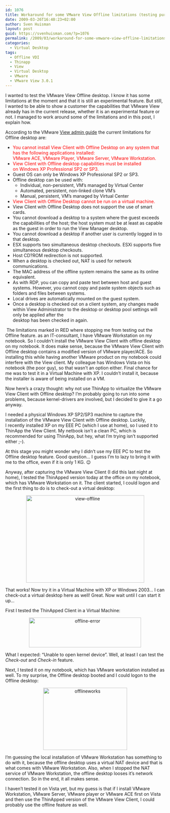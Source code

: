 ```yaml
---
id: 1076
title: Workaround for some VMware View Offline limitations (testing purpose only!)
date: 2009-03-26T16:40:23+02:00
author: Sven Huisman
layout: post
guid: https://svenhuisman.com/?p=1076
permalink: /2009/03/workaround-for-some-vmware-view-offline-limitations-testing-purpose-only/
categories:
  - Virtual Desktop
tags:
  - Offline VDI
  - Thinapp
  - View
  - Virtual Desktop
  - VMware
  - VMware View 3.0.1
---
```

I wanted to test the VMware View Offline desktop. I know it has some limitations at the moment and that it is still an experimental feature. But still, I wanted to be able to show a customer the capabilities that VMware View already has in the current release, whether it is an experimental feature or not. I managed to work around some of the limitations and in this post, I explain how.<!--more-->

According to the VMware <a title="VMware View Admin guide" href="https://www.vmware.com/pdf/viewmanager3_admin_guide.pdf" target="_blank">View admin guide</a> the current limitations for Offline desktop are:

  * <span style="color: #ff0000;">You cannot install View Client with Offline Desktop on any system that has the following applications installed:<br /> VMware ACE, VMware Player, VMware Server, VMware Workstation.</span>
  * <span style="color: #ff0000;">View Client with Offline desktop capabilities must be installed on Windows XP Professional SP2 or SP3.</span>
  * Guest OS can only be Windows XP Professional SP2 or SP3.
  * Offline desktop can be used with: 
      * Individual, non-persistent, VM&#8217;s managed by Virtual Center
      * Automated, persistent, non-linked clone VM&#8217;s
      * Manual, persistent, VM&#8217;s managed by Virtual Center
  * <span style="color: #ff0000;">View Client with Offline Desktop cannot be run on a virtual machine.</span>
  * View Client with Offline Desktop does not support the use of smart cards.
  * You cannot download a desktop to a system where the guest exceeds the capabilities of the host; the host system must be at least as capable as the guest in order to run the View Manager desktop.
  * You cannot download a desktop if another user is currently logged in to that desktop.
  * ESX supports two simultaneous desktop checkouts. ESXi supports five simultaneous desktop checkouts.
  * Host CD?ROM redirection is not supported.
  * When a desktop is checked out, NAT is used for network communications.
  * The MAC address of the offline system remains the same as its online equivalent.
  * As with RDP, you can copy and paste text between host and guest systems. However, you cannot copy and paste system objects such as folders and files between systems.
  * Local drives are automatically mounted on the guest system.
  * Once a desktop is checked out on a client system, any changes made within View Administrator to the desktop or desktop pool settings will only be applied after the  
    desktop has been checked in again.

 The limitations marked in RED where stopping me from testing out the Offline feature. as an IT-consultant, I have VMware Workstation on my notebook. So I couldn&#8217;t install the VMware View Client with offline desktop on my notebook. It does make sense, because the VMware View Client with Offline desktop contains a modified version of VMware player/ACE. So installing this while having another VMware product on my notebook could interfere with the View client. My colleague has Windows Vista on his notebook (the poor guy), so that wasn&#8217;t an option either. Final chance for me was to test it in a Virtual Machine with XP. I couldn&#8217;t install it, because the installer is aware of being installed on a VM.

Now here&#8217;s a crazy thought: why not use ThinApp to virtualize the VMware View Client with Offline desktop? I&#8217;m probably going to run into some problems, because kernel-drivers are involved, but I decided to give it a go anyway.

I needed a physical Windows XP SP2/SP3 machine to capture the installation of the VMware View Client with Offline desktop. Luckily, I recently installed XP on my EEE PC (which I use at home), so I used it to ThinApp the View Client. My netbook isn&#8217;t a clean PC, which is recommended for using ThinApp, but hey, what I&#8217;m trying isn&#8217;t supported either ;-).

At this stage you might wonder why I didn&#8217;t use my EEE PC to test the Offline desktop feature. Good question&#8230; I guess I&#8217;m to lazy to bring it with me to the office, even if it is only 1 KG. 😉

Anyway, after capturing the VMware View Client (I did this last night at home), I tested the ThinApped version today at the office on my notebook, which has VMware Workstation on it. The client started, I could logon and the first thing to do is to check-out a virtual desktop:

<p style="text-align: center;">
  <a href="https://svenhuisman.com/wp-content/uploads/2009/03/view-offline.jpg" target="_blank"><img class="aligncenter size-full wp-image-1077" title="view-offline" src="https://svenhuisman.com/wp-content/uploads/2009/03/view-offline.jpg" alt="view-offline" width="373" height="275" srcset="https://svenhuisman.com/wp-content/uploads/2009/03/view-offline.jpg 414w, https://svenhuisman.com/wp-content/uploads/2009/03/view-offline-350x258.jpg 350w" sizes="(max-width: 373px) 100vw, 373px" /></a>
</p>

That works! Now try it in a Virtual Machine with XP or Windows 2003&#8230; I can check-out a virtual desktop here as well! Great. Now wait until I can start it up&#8230;

First I tested the ThinApped Client in a Virtual Machine:

<p style="text-align: center;">
  <a href="https://svenhuisman.com/wp-content/uploads/2009/03/offline-error.jpg" target="_blank"><img class="aligncenter size-full wp-image-1083" title="offline-error" src="https://svenhuisman.com/wp-content/uploads/2009/03/offline-error.jpg" alt="offline-error" width="354" height="94" srcset="https://svenhuisman.com/wp-content/uploads/2009/03/offline-error.jpg 505w, https://svenhuisman.com/wp-content/uploads/2009/03/offline-error-350x92.jpg 350w" sizes="(max-width: 354px) 100vw, 354px" /></a>
</p>

What I expected: &#8220;Unable to open kernel device&#8221;. Well, at least I can test the _Check-out_ and _Check-in_ feature.

Next, I tested it on my notebook, which has VMware workstation installed as well. To my surprise, the Offline desktop booted and I could logon to the Offline desktop:

<p style="text-align: center;">
  <a href="https://svenhuisman.com/wp-content/uploads/2009/03/offlineworks.jpg" target="_blank"><img class="aligncenter size-full wp-image-1084" title="offlineworks" src="https://svenhuisman.com/wp-content/uploads/2009/03/offlineworks.jpg" alt="offlineworks" width="265" height="196" srcset="https://svenhuisman.com/wp-content/uploads/2009/03/offlineworks.jpg 414w, https://svenhuisman.com/wp-content/uploads/2009/03/offlineworks-350x258.jpg 350w" sizes="(max-width: 265px) 100vw, 265px" /></a>
</p>

I&#8217;m guessing the local installation of VMware Workstation has something to do with it, because the offline desktop uses a virtual NAT device and that is what comes with VMware Workstation. Also, when I stopped the NAT service of VMware Workstation, the offline desktop looses it&#8217;s network connection. So in the end, it all makes sense.

I haven&#8217;t tested it on Vista yet, but my guess is that if I install VMware Workstation, VMware Server, VMware player or VMware ACE first on Vista and then use the ThinApped version of the VMware View Client, I could probably use the offline feature as well.